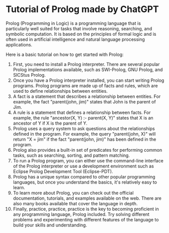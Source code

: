 # Tutorial of Prolog made by ChatGPT

Prolog (Programming in Logic) is a programming language that is particularly well suited for tasks that involve reasoning, searching, and symbolic computation. It is based on the principles of formal logic and is often used in artificial intelligence and natural language processing applications.

Here is a basic tutorial on how to get started with Prolog:

1. First, you need to install a Prolog interpreter. There are several popular Prolog implementations available, such as SWI-Prolog, GNU Prolog, and SICStus Prolog.
2. Once you have a Prolog interpreter installed, you can start writing Prolog programs. Prolog programs are made up of facts and rules, which are used to define relationships between entities.
3. A fact is a statement that describes a relationship between entities. For example, the fact "parent(john, jim)" states that John is the parent of Jim.
4. A rule is a statement that defines a relationship between facts. For example, the rule "ancestor(X, Y) :- parent(X, Y)" states that X is an ancestor of Y if X is the parent of Y.
5. Prolog uses a query system to ask questions about the relationships defined in the program. For example, the query "parent(john, X)" will return "X = jim" if the fact "parent(john, jim)" has been defined in the program.
6. Prolog also provides a built-in set of predicates for performing common tasks, such as searching, sorting, and pattern matching.
7. To run a Prolog program, you can either use the command-line interface of the Prolog interpreter or use a development environment such as Eclipse Prolog Development Tool (Eclipse-PDT).
8. Prolog has a unique syntax compared to other popular programming languages, but once you understand the basics, it's relatively easy to learn.
9. To learn more about Prolog, you can check out the official documentation, tutorials, and examples available on the web. There are also many books available that cover the language in depth.
10. Finally, practice, practice, practice is the key to becoming proficient in any programming language, Prolog included. Try solving different problems and experimenting with different features of the language to build your skills and understanding.




